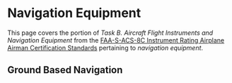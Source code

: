 # Navigation Equipment

This page covers the portion of *Task B. Aircraft Flight Instruments and Navigation Equipment* from the [FAA-S-ACS-8C Instrument Rating Airplane Airman Certification Standards](https://www.faa.gov/training_testing/testing/acs/instrument_rating_airplane_acs_8.pdf) pertaining to *navigation equipment*.

## Ground Based Navigation

<!--@include: ./docs/src/includes/vor.md | shift:2-->
<!--@include: ./docs/src/includes/vor-checks.md | shift:2-->
<!--@include: ./docs/src/includes/ndb.md | shift:2-->
<!--@include: ./docs/src/includes/using-ground-based-navaids.md | shift:2-->

<!--@include: ./docs/src/includes/satellite-based-navigation.md | shift:1-->
